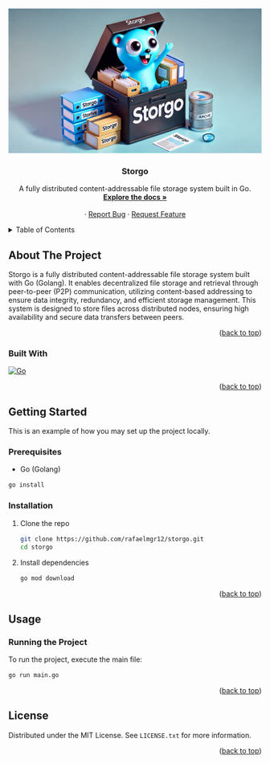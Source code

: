 <!-- Improved compatibility of back to top link: See: https://github.com/othneildrew/Best-README-Template/pull/73 -->
<a id="readme-top"></a>

<!-- PROJECT LOGO -->
<br />
<div align="center">
  <a href="https://github.com/rafaelmgr12/storgo">
    <img src="docs/images/logo.png" alt="Logo">
  </a>

  <h3 align="center">Storgo</h3>

  <p align="center">
    A fully distributed content-addressable file storage system built in Go.
    <br />
    <a href="https://github.com/rafaelmgr12/storgo/docs"><strong>Explore the docs »</strong></a>
    <br />
    <br />
    ·
    <a href="https://github.com/rafaelmgr12/storgo/issues">Report Bug</a>
    ·
    <a href="https://github.com/rafaelmgr12/storgo/issues">Request Feature</a>
  </p>
</div>

<!-- TABLE OF CONTENTS -->
<details>
  <summary>Table of Contents</summary>
  <ol>
    <li>
      <a href="#about-the-project">About The Project</a>
      <ul>
        <li><a href="#built-with">Built With</a></li>
      </ul>
    </li>
    <li>
      <a href="#getting-started">Getting Started</a>
      <ul>
        <li><a href="#prerequisites">Prerequisites</a></li>
        <li><a href="#installation">Installation</a></li>
      </ul>
    </li>
    <li><a href="#usage">Usage</a></li>
    <li><a href="#license">License</a></li>
    <li><a href="#contact">Contact</a></li>
  </ol>
</details>

<!-- ABOUT THE PROJECT -->
## About The Project

Storgo is a fully distributed content-addressable file storage system built with Go (Golang). It enables decentralized file storage and retrieval through peer-to-peer (P2P) communication, utilizing content-based addressing to ensure data integrity, redundancy, and efficient storage management. This system is designed to store files across distributed nodes, ensuring high availability and secure data transfers between peers.

<p align="right">(<a href="#readme-top">back to top</a>)</p>

### Built With

[![Go][Go-shield]][Go-url]

<p align="right">(<a href="#readme-top">back to top</a>)</p>

<!-- GETTING STARTED -->
## Getting Started

This is an example of how you may set up the project locally.

### Prerequisites

* Go (Golang)

```sh
go install
```

### Installation

1. Clone the repo

   ```sh
   git clone https://github.com/rafaelmgr12/storgo.git
   cd storgo
   ```

2. Install dependencies

   ```sh
   go mod download
   ```

<p align="right">(<a href="#readme-top">back to top</a>)</p>

<!-- USAGE -->
## Usage

### Running the Project

To run the project, execute the main file:

```bash
go run main.go
```

<p align="right">(<a href="#readme-top">back to top</a>)</p>

<!-- LICENSE -->
## License

Distributed under the MIT License. See `LICENSE.txt` for more information.

<p align="right">(<a href="#readme-top">back to top</a>)</p>

<!-- MARKDOWN LINKS & IMAGES -->
[Go-shield]: https://img.shields.io/badge/Go-00ADD8?style=for-the-badge&logo=go&logoColor=white
[Go-url]: https://go.dev/
